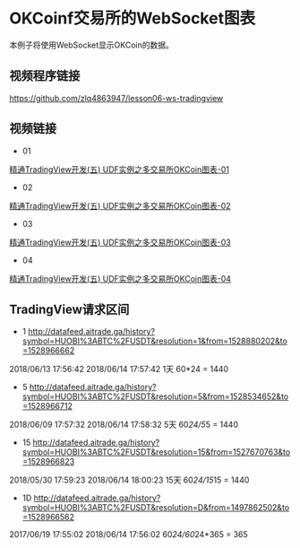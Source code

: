 
# OKCoinf交易所的WebSocket图表

本例子将使用WebSocket显示OKCoin的数据。

## 视频程序链接
https://github.com/zlq4863947/lesson06-ws-tradingview

## 视频链接

- 01

[精通TradingView开发(五) UDF实例之多交易所OKCoin图表-01
](https://v.youku.com/v_show/id_XMzY2ODkwMTA4OA==.html)

- 02

[精通TradingView开发(五) UDF实例之多交易所OKCoin图表-02
](http://v.youku.com/v_show/id_XMzY2OTA5MTg5Mg==.html)

- 03

[精通TradingView开发(五) UDF实例之多交易所OKCoin图表-03
](http://v.youku.com/v_show/id_XMzY2OTIwOTQ5Ng==.html)

- 04

[精通TradingView开发(五) UDF实例之多交易所OKCoin图表-04
](http://v.youku.com/v_show/id_XMzY2OTI2NDA1Mg==.html)

## TradingView请求区间

- 1
http://datafeed.aitrade.ga/history?symbol=HUOBI%3ABTC%2FUSDT&resolution=1&from=1528880202&to=1528966662

2018/06/13 17:56:42
2018/06/14 17:57:42
1天
60*24 = 1440

- 5
http://datafeed.aitrade.ga/history?symbol=HUOBI%3ABTC%2FUSDT&resolution=5&from=1528534652&to=1528966712

2018/06/09 17:57:32
2018/06/14 17:58:32
5天
60*24/5*5 = 1440

- 15
http://datafeed.aitrade.ga/history?symbol=HUOBI%3ABTC%2FUSDT&resolution=15&from=1527670763&to=1528966823

2018/05/30 17:59:23
2018/06/14 18:00:23
15天
60*24/15*15 = 1440

- 1D
http://datafeed.aitrade.ga/history?symbol=HUOBI%3ABTC%2FUSDT&resolution=D&from=1497862502&to=1528966562

2017/06/19 17:55:02
2018/06/14 17:56:02
60*24/60*24*365 = 365